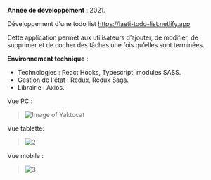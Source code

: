 **Année de développement :** 2021.

Développement d'une todo list https://laeti-todo-list.netlify.app

Cette application permet aux utilisateurs d’ajouter, de modifier, de supprimer et de cocher des tâches une fois qu’elles sont terminées.

**Environnement technique** : 
 - Technologies : React Hooks, Typescript, modules SASS.
 - Gestion de l'état : Redux, Redux Saga.
 - Librairie : Axios.

Vue PC :
> ![Image of Yaktocat](https://user-images.githubusercontent.com/77897283/126187551-d23cef7f-417b-4c30-9d90-e3bcec51ae24.png)

Vue tablette:

>![2](https://user-images.githubusercontent.com/77897283/139804019-f01c919c-eb9b-41d5-bc73-5bb1ce0c72a8.jpg)

Vue mobile :

>![3](https://user-images.githubusercontent.com/77897283/139804025-30dfdb00-e88e-4486-b05b-7938760569fd.jpg)
